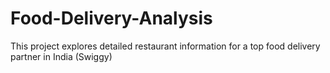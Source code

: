 # Food-Delivery-Analysis
This project explores detailed restaurant information for a top food delivery partner in India (Swiggy)
